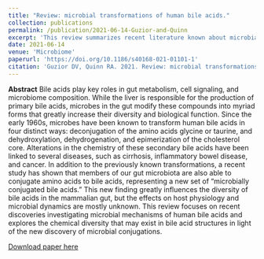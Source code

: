 ```yaml
---
title: "Review: microbial transformations of human bile acids."
collection: publications
permalink: /publication/2021-06-14-Guzior-and-Quinn
excerpt: 'This review summarizes recent literature known about microbial bile acid transformations in addition to discussing a novel fifth transformation, microbial bile acid conjugation.'
date: 2021-06-14
venue: 'Microbiome'
paperurl: 'https://doi.org/10.1186/s40168-021-01101-1'
citation: 'Guzior DV, Quinn RA. 2021. Review: microbial transformations of human bile acids. Microbiome 9:140.'
---
```

**Abstract**
Bile acids play key roles in gut metabolism, cell signaling, and microbiome composition. While the liver is responsible for the production of primary bile acids, microbes in the gut modify these compounds into myriad forms that greatly increase their diversity and biological function. Since the early 1960s, microbes have been known to transform human bile acids in four distinct ways: deconjugation of the amino acids glycine or taurine, and dehydroxylation, dehydrogenation, and epimerization of the cholesterol core. Alterations in the chemistry of these secondary bile acids have been linked to several diseases, such as cirrhosis, inflammatory bowel disease, and cancer. In addition to the previously known transformations, a recent study has shown that members of our gut microbiota are also able to conjugate amino acids to bile acids, representing a new set of “microbially conjugated bile acids.” This new finding greatly influences the diversity of bile acids in the mammalian gut, but the effects on host physiology and microbial dynamics are mostly unknown. This review focuses on recent discoveries investigating microbial mechanisms of human bile acids and explores the chemical diversity that may exist in bile acid structures in light of the new discovery of microbial conjugations.

[Download paper here](http://guziordo.github.io/files/Guzior_and_Quinn_2021.pdf)
